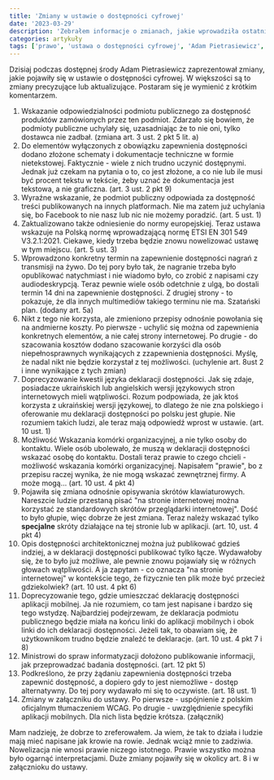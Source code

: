 ```yaml
---
title: 'Zmiany w ustawie o dostępności cyfrowej'
date: '2023-03-29'
description: 'Zebrałem informacje o zmianach, jakie wprowadziła ostatnia nowelizacja ustawy o dostępności cyfrowej stron internetowych i aplikacji mobilnych podmiotów publicznych.'
categories: artykuły
tags: ['prawo', 'ustawa o dostępności cyfrowej', 'Adam Pietrasiewicz', 'WCAG']
---
```


Dzisiaj podczas dostępnej środy Adam Pietrasiewicz zaprezentował zmiany, jakie pojawiły się w ustawie o dostępności cyfrowej. W większości są to zmiany precyzujące lub aktualizujące. Postaram się je wymienić z krótkim komentarzem.

1. Wskazanie odpowiedzialności podmiotu publicznego za dostępność produktów zamówionych przez ten podmiot. Zdarzało się bowiem, że podmioty publiczne uchylały się, uzasadniając że to nie oni, tylko dostawca nie zadbał. (zmiana art. 3 ust. 2 pkt 5 lit. a)
2. Do elementów wyłączonych z obowiązku zapewnienia dostępności dodano złożone schematy i dokumentacje techniczne w formie nietekstowej. Faktycznie - wiele z nich trudno uczynić dostępnymi. Jednak już czekam na pytania o to, co jest złożone, a co nie lub ile musi być procent tekstu w  tekście, żeby uznać że dokumentacja jest tekstowa, a nie graficzna. (art. 3 ust. 2 pkt 9)
3. Wyraźne wskazanie, że podmiot publiczny odpowiada za dostępność treści publikowanych na innych platformach. Nie ma zatem już uchylania się, bo Facebook to nie nasz lub nic nie możemy poradzić. (art. 5 ust. 1)
4. Zaktualizowano także odniesienie do normy europejskiej. Teraz ustawa wskazuje na Polską normę wprowadzającą normę ETSI EN 301 549 V3.2.1:2021. Ciekawe, kiedy trzeba będzie znowu nowelizować ustawę w tym miejscu. (art. 5 ust. 3)
5. Wprowadzono konkretny termin na zapewnienie dostępności nagrań z transmisji na żywo. Do tej pory było tak, że nagranie trzeba było opublikować natychmiast i nie wiadomo było, co zrobić z napisami czy audiodeskrypcją. Teraz pewnie wiele osób odetchnie z ulgą, bo dostali termin 14 dni na zapewnienie dostępności. Z drugiej strony - to pokazuje, że dla innych multimediów takiego terminu nie ma. Szatański plan. (dodany art. 5a)
6. Nikt z tego nie korzysta, ale zmieniono przepisy odnośnie powołania się na andmierne koszty. Po pierwsze - uchylić się można od zapewnienia konkretnych elementów, a nie całej strony internetowej. Po drugie - do szacowania kosztów dodano szacowanie korzyści dla osób niepełnosprawnych wynikających z zzapewnienia dostępności. Myślę, że nadal nikt nie będzie korzystał z tej możliwości. (uchylenie art. 8ust 2 i inne wynikające z tych zmian)
7. Doprecyzowanie kwestii języka deklaracji dostępności. Jak się zdaje, posiadacze ukraińskich lub angielskich wersji językowych stron internetowych mieli wątpliwości. Rozum podpowiada, że jak ktoś korzysta z ukraińskiej wersji językowej, to dlatego że nie zna polskiego i oferowanie mu deklaracji dostępności po polsku jest głupie. Nie rozumiem takich ludzi, ale teraz mają odpowiedź wprost w ustawie. (art. 10 ust. 1)
8. Możliwość Wskazania komórki organizacyjnej, a nie tylko osoby do kontaktu. Wiele osób ubolewało, że muszą w deklaracji dostępności wskazać osobę do kontaktu. Dostali teraz prawie to czego chcieli - możliwość wskazania komórki organizacyjnej. Napisałem "prawie", bo z przepisu raczej wynika, że nie mogą wskazać zewnętrznej firmy. A może mogą... (art. 10 ust. 4 pkt 4)
9. Pojawiła się zmiana odnośnie opisywania skrótów klawiaturowych. Nareszcie ludzie przestaną pisać "na stronie internetowej można korzystać ze standardowych skrótów przeglądarki internetowej". Dość to było głupie, więc dobrze że jest zmiana. Teraz należy wskazać tylko **specjalne** skróty działające na tej stronie lub w aplikacji. (art. 10, ust. 4 pkt 4)
10. Opis dostępności architektonicznej można już publikować gdzieś indziej, a w deklaracji dostępności publikować tylko łącze. Wydawałoby się, że to było już możliwe, ale pewnie znowu pojawiały się w różnych głowach wątpliwości. A ja zapytam - co oznacza "na stronie internetowej" w kontekście tego, że fizycznie ten plik może być przecież gdziekolwiek? (art. 10 ust. 4 pkt 6)
11. Doprecyzowanie tego, gdzie umieszczać deklarację dostępności aplikacji mobilnej. Ja nie rozumiem, co tam jest napisane i bardzo się tego wstydzę. Najbardziej podejrzewam, że deklaracja podmiotu publicznego będzie miała na końcu linki do aplikacji mobilnych i obok linki do ich deklaracji dostępności. Jeżeli tak, to obawiam się, że użytkownikom trudno będzie znaleźć te deklaracje. (art. 10 ust. 4 pkt 7 i 8)
12. Ministrowi do spraw informatyzacji dołożono publikowanie informacji, jak przeprowadzać badania dostępności. (art. 12 pkt 5)
13. Podkreślono, że przy żądaniu zapewnienia dostępności trzeba zapewnić dostępność, a dopiero gdy to jest niemożliwe - dostęp alternatywny. Do tej pory wydawało mi się to oczywiste. (art. 18 ust. 1)
14. Zmiany w załączniku do ustawy. Po pierwsze - uspójnienie z polskim oficjalnym tłumaczeniem WCAG. Po drugie - uwzględnienie specyfiki aplikacji mobilnych. Dla nich lista będzie krótsza. (załącznik)

Mam nadzieję, że dobrze to zreferowałem. Ja wiem, że tak to działa i ludzie mają mieć napisane jak krowie na rowie. Jednak wciąż mnie to zadziwia. Nowelizacja nie wnosi prawie niczego istotnego. Prawie wszystko można było ogarnąć interpretacjami. Duże zmiany pojawiły się w okolicy art. 8 i w załącznioku do ustawy.